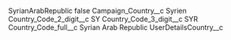 <?xml version="1.0" encoding="UTF-8"?>
<CustomMetadata xmlns="http://soap.sforce.com/2006/04/metadata" xmlns:xsi="http://www.w3.org/2001/XMLSchema-instance" xmlns:xsd="http://www.w3.org/2001/XMLSchema">
    <label>SyrianArabRepublic</label>
    <protected>false</protected>
    <values>
        <field>Campaign_Country__c</field>
        <value xsi:type="xsd:string">Syrien</value>
    </values>
    <values>
        <field>Country_Code_2_digit__c</field>
        <value xsi:type="xsd:string">SY</value>
    </values>
    <values>
        <field>Country_Code_3_digit__c</field>
        <value xsi:type="xsd:string">SYR</value>
    </values>
    <values>
        <field>Country_Code_full__c</field>
        <value xsi:type="xsd:string">Syrian Arab Republic</value>
    </values>
    <values>
        <field>UserDetailsCountry__c</field>
        <value xsi:nil="true"/>
    </values>
</CustomMetadata>
